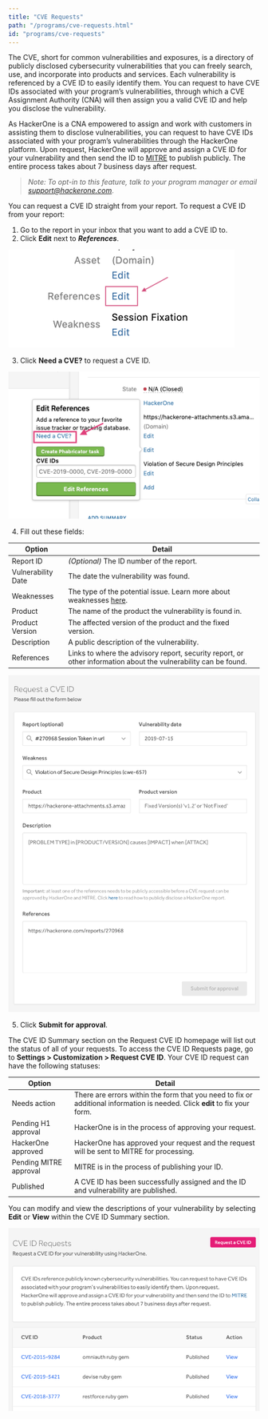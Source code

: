 ```yaml
---
title: "CVE Requests"
path: "/programs/cve-requests.html"
id: "programs/cve-requests"
---
```


The CVE, short for common vulnerabilities and exposures, is a directory of publicly disclosed cybersecurity vulnerabilities that you can freely search, use, and incorporate into products and services.  Each vulnerability is referenced by a CVE ID to easily identify them. You can request to have CVE IDs associated with your program’s vulnerabilities, through which a CVE Assignment Authority (CNA) will then assign you a valid CVE ID and help you disclose the vulnerability.

As HackerOne is a CNA empowered to assign and work with customers in assisting them to disclose vulnerabilities, you can request to have CVE IDs associated with your program’s vulnerabilities through the HackerOne platform. Upon request, HackerOne will approve and assign a CVE ID for your vulnerability and then send the ID to [MITRE](https://cve.mitre.org/) to publish publicly. The entire process takes about 7 business days after request.

><i>Note: To opt-in to this feature, talk to your program manager or email support@hackerone.com</i>.

You can request a CVE ID straight from your report. To request a CVE ID from your report:
1. Go to the report in your inbox that you want to add a CVE ID to.
2. Click **Edit** next to ***References***.

![REferences Edit button](./images/cve-request-4.png)

3. Click **Need a CVE?** to request a CVE ID.

![Need a CVE? button](./images/cve-request-1a.png)

4. Fill out these fields:

Option | Detail
------ | -------
Report ID | <i>(Optional)</i> The ID number of the report.
Vulnerability Date | The date the vulnerability was found.
Weaknesses | The type of the potential issue. Learn more about weaknesses [here](/hackers/weakness.html).
Product | The name of the product the vulnerability is found in.
Product Version | The affected version of the product and the fixed version.  
Description | A public description of the vulnerability.
References | Links to where the advisory report, security report, or other information about the vulnerability can be found.

![request cve id form](./images/cve-request-2a.png)

5. Click <b>Submit for approval</b>.

The CVE ID Summary section on the Request CVE ID homepage will list out the status of all of your requests. To access the CVE ID Requests page, go to <b>Settings > Customization > Request CVE ID</b>. Your CVE ID request can have the following statuses:

Option | Detail
------ | -------
Needs action | There are errors within the form that you need to fix or additional information is needed. Click <b>edit</b> to fix your form.
Pending H1 approval | HackerOne is in the process of approving your request.
HackerOne approved | HackerOne has approved your request and the request will be sent to MITRE for processing.
Pending MITRE approval | MITRE is in the process of publishing your ID.
Published | A CVE ID has been successfully assigned and the ID and vulnerability are published.

You can modify and view the descriptions of your vulnerability by selecting <b>Edit</b> or <b>View</b> within the CVE ID Summary section. 

![CVE ID Request summary section](./images/cve-request-3.png)
